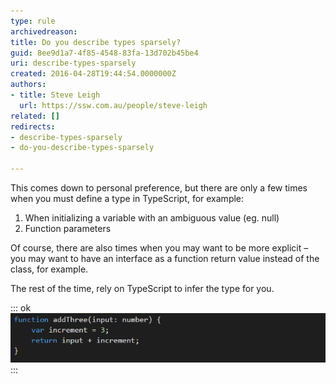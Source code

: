 ```yaml
---
type: rule
archivedreason: 
title: Do you describe types sparsely?
guid: 8ee9d1a7-4f85-4548-83fa-13d702b45be4
uri: describe-types-sparsely
created: 2016-04-28T19:44:54.0000000Z
authors:
- title: Steve Leigh
  url: https://ssw.com.au/people/steve-leigh
related: []
redirects:
- describe-types-sparsely
- do-you-describe-types-sparsely

---
```


This comes down to personal preference, but there are only a few times when you must define a type in TypeScript, for example:

1. When initializing a variable with an ambiguous value (eg. null)
2. Function parameters


Of course, there are also times when you may want to be more explicit – you may want to have an interface as a function return value instead of the class, for example.

<!--endintro-->

The rest of the time, rely on TypeScript to infer the type for you.


::: ok  
![Figure: Except for the input parameter, TypeScript can infer all the types for this function](describe.png)  
:::
